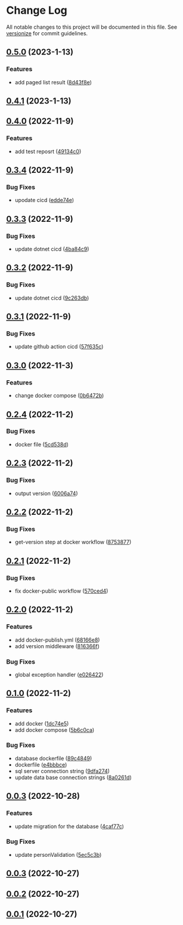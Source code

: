 # Change Log

All notable changes to this project will be documented in this file. See [versionize](https://github.com/versionize/versionize) for commit guidelines.

<a name="0.5.0"></a>
## [0.5.0](https://www.github.com/flpinheiro/TemplateApi/releases/tag/v0.5.0) (2023-1-13)

### Features

* add paged list result ([8d43f8e](https://www.github.com/flpinheiro/TemplateApi/commit/8d43f8e6296fcabaeb76a5cc5d8af53b984b9c62))

<a name="0.4.1"></a>
## [0.4.1](https://www.github.com/flpinheiro/TemplateApi/releases/tag/v0.4.1) (2023-1-13)

<a name="0.4.0"></a>
## [0.4.0](https://www.github.com/flpinheiro/TemplateApi/releases/tag/v0.4.0) (2022-11-9)

### Features

* add test reposrt ([49134c0](https://www.github.com/flpinheiro/TemplateApi/commit/49134c0284f85d0c7c0510eca42bb82bac341184))

<a name="0.3.4"></a>
## [0.3.4](https://www.github.com/flpinheiro/TemplateApi/releases/tag/v0.3.4) (2022-11-9)

### Bug Fixes

* upodate cicd ([edde74e](https://www.github.com/flpinheiro/TemplateApi/commit/edde74ef620a8bd4d836cf339f67990aa2636705))

<a name="0.3.3"></a>
## [0.3.3](https://www.github.com/flpinheiro/TemplateApi/releases/tag/v0.3.3) (2022-11-9)

### Bug Fixes

* update dotnet cicd ([4ba84c9](https://www.github.com/flpinheiro/TemplateApi/commit/4ba84c9a4f0941dca54c52326576da0a0448d9c8))

<a name="0.3.2"></a>
## [0.3.2](https://www.github.com/flpinheiro/TemplateApi/releases/tag/v0.3.2) (2022-11-9)

### Bug Fixes

* update dotnet cicd ([9c263db](https://www.github.com/flpinheiro/TemplateApi/commit/9c263dba094ad391f1a6c827bc18fd9fd7e6ca58))

<a name="0.3.1"></a>
## [0.3.1](https://www.github.com/flpinheiro/TemplateApi/releases/tag/v0.3.1) (2022-11-9)

### Bug Fixes

* update github action cicd ([57f635c](https://www.github.com/flpinheiro/TemplateApi/commit/57f635c484e12abccc2592893e209f871cd821b7))

<a name="0.3.0"></a>
## [0.3.0](https://www.github.com/flpinheiro/TemplateApi/releases/tag/v0.3.0) (2022-11-3)

### Features

* change docker compose ([0b6472b](https://www.github.com/flpinheiro/TemplateApi/commit/0b6472bb30add4d83cd493c81f71efa7cb386f51))

<a name="0.2.4"></a>
## [0.2.4](https://www.github.com/flpinheiro/TemplateApi/releases/tag/v0.2.4) (2022-11-2)

### Bug Fixes

* docker file ([5cd538d](https://www.github.com/flpinheiro/TemplateApi/commit/5cd538de35a6106b708aa0749e5e8b94be94e981))

<a name="0.2.3"></a>
## [0.2.3](https://www.github.com/flpinheiro/TemplateApi/releases/tag/v0.2.3) (2022-11-2)

### Bug Fixes

* output version ([6006a74](https://www.github.com/flpinheiro/TemplateApi/commit/6006a7465c5d28887c5761ed5c5be38088fefd5d))

<a name="0.2.2"></a>
## [0.2.2](https://www.github.com/flpinheiro/TemplateApi/releases/tag/v0.2.2) (2022-11-2)

### Bug Fixes

* get-version step at docker workflow ([8753877](https://www.github.com/flpinheiro/TemplateApi/commit/8753877f2025cf69d080b7b21ec5a14c2957024c))

<a name="0.2.1"></a>
## [0.2.1](https://www.github.com/flpinheiro/TemplateApi/releases/tag/v0.2.1) (2022-11-2)

### Bug Fixes

* fix docker-public workflow ([570ced4](https://www.github.com/flpinheiro/TemplateApi/commit/570ced4dbcf438492155d9c9710bfa6cfcd5c0be))

<a name="0.2.0"></a>
## [0.2.0](https://www.github.com/flpinheiro/TemplateApi/releases/tag/v0.2.0) (2022-11-2)

### Features

* add docker-publish.yml ([68166e8](https://www.github.com/flpinheiro/TemplateApi/commit/68166e801b2c8ed0e454dc5d67b51627dbea471c))
* add version middleware ([816366f](https://www.github.com/flpinheiro/TemplateApi/commit/816366f60790b0be0c3301c0241b2acf48df7f46))

### Bug Fixes

* global exception handler ([e026422](https://www.github.com/flpinheiro/TemplateApi/commit/e0264227a164eafa2d76c84a6f1879af838c8b5c))

<a name="0.1.0"></a>
## [0.1.0](https://www.github.com/flpinheiro/TemplateApi/releases/tag/v0.1.0) (2022-11-2)

### Features

* add docker ([1dc74e5](https://www.github.com/flpinheiro/TemplateApi/commit/1dc74e57ee7e4380839b8973ca93c35b30c97cd8))
* add docker compose ([5b6c0ca](https://www.github.com/flpinheiro/TemplateApi/commit/5b6c0ca243f535356d510d19b4f45b9c62dd75a6))

### Bug Fixes

* database dockerfile ([89c4849](https://www.github.com/flpinheiro/TemplateApi/commit/89c4849790cbe88b88ec4fd9444c404e324b3c6e))
* dockerfile ([e4bbbce](https://www.github.com/flpinheiro/TemplateApi/commit/e4bbbce4dac6485c8933479a4d085cc58d513622))
* sql server connection string ([9dfa274](https://www.github.com/flpinheiro/TemplateApi/commit/9dfa274d56d62c15e0aed2e0485a71078077f2a1))
* update data base connection strings ([8a0261d](https://www.github.com/flpinheiro/TemplateApi/commit/8a0261da14ebf810c8853951ea8eeb8774316ca3))

<a name="0.0.3"></a>
## [0.0.3](https://www.github.com/flpinheiro/TemplateApi/releases/tag/v0.0.3) (2022-10-28)

### Features

* update migration for the database ([4caf77c](https://www.github.com/flpinheiro/TemplateApi/commit/4caf77cbd47770ae26ac01f8a22c10a7dac68fad))

### Bug Fixes

* update personValidation ([5ec5c3b](https://www.github.com/flpinheiro/TemplateApi/commit/5ec5c3bb698fa5b124af829363ee7ecd8246705f))

<a name="0.0.3"></a>
## [0.0.3](https://www.github.com/flpinheiro/TemplateApi/releases/tag/v0.0.3) (2022-10-27)

<a name="0.0.2"></a>
## [0.0.2](https://www.github.com/flpinheiro/TemplateApi/releases/tag/v0.0.2) (2022-10-27)

<a name="0.0.1"></a>
## [0.0.1](https://www.github.com/flpinheiro/TemplateApi/releases/tag/v0.0.1) (2022-10-27)

